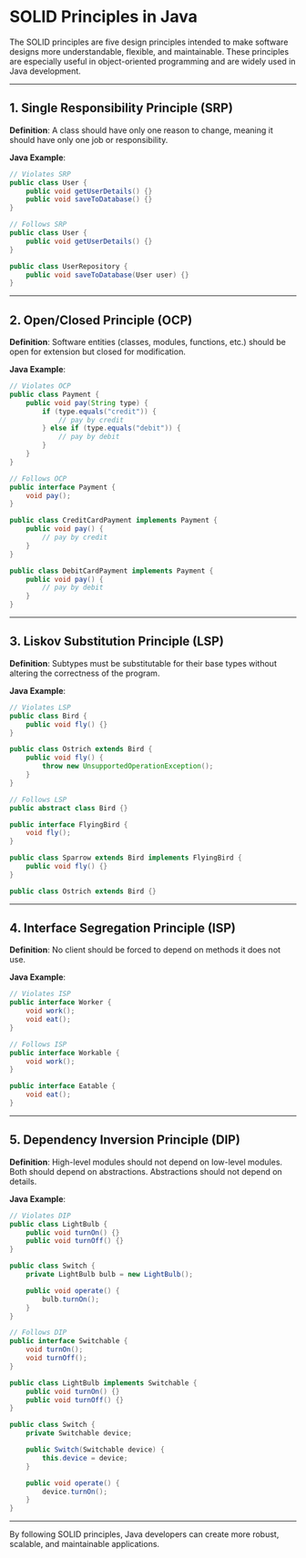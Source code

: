 
# SOLID Principles in Java

The SOLID principles are five design principles intended to make software designs more understandable, flexible, and maintainable. These principles are especially useful in object-oriented programming and are widely used in Java development.

---

## 1. **Single Responsibility Principle (SRP)**

**Definition**: A class should have only one reason to change, meaning it should have only one job or responsibility.

**Java Example**:
```java
// Violates SRP
public class User {
    public void getUserDetails() {}
    public void saveToDatabase() {}
}

// Follows SRP
public class User {
    public void getUserDetails() {}
}

public class UserRepository {
    public void saveToDatabase(User user) {}
}
```

---

## 2. **Open/Closed Principle (OCP)**

**Definition**: Software entities (classes, modules, functions, etc.) should be open for extension but closed for modification.

**Java Example**:
```java
// Violates OCP
public class Payment {
    public void pay(String type) {
        if (type.equals("credit")) {
            // pay by credit
        } else if (type.equals("debit")) {
            // pay by debit
        }
    }
}

// Follows OCP
public interface Payment {
    void pay();
}

public class CreditCardPayment implements Payment {
    public void pay() {
        // pay by credit
    }
}

public class DebitCardPayment implements Payment {
    public void pay() {
        // pay by debit
    }
}
```

---

## 3. **Liskov Substitution Principle (LSP)**

**Definition**: Subtypes must be substitutable for their base types without altering the correctness of the program.

**Java Example**:
```java
// Violates LSP
public class Bird {
    public void fly() {}
}

public class Ostrich extends Bird {
    public void fly() {
        throw new UnsupportedOperationException();
    }
}

// Follows LSP
public abstract class Bird {}

public interface FlyingBird {
    void fly();
}

public class Sparrow extends Bird implements FlyingBird {
    public void fly() {}
}

public class Ostrich extends Bird {}
```

---

## 4. **Interface Segregation Principle (ISP)**

**Definition**: No client should be forced to depend on methods it does not use.

**Java Example**:
```java
// Violates ISP
public interface Worker {
    void work();
    void eat();
}

// Follows ISP
public interface Workable {
    void work();
}

public interface Eatable {
    void eat();
}
```

---

## 5. **Dependency Inversion Principle (DIP)**

**Definition**: High-level modules should not depend on low-level modules. Both should depend on abstractions. Abstractions should not depend on details.

**Java Example**:
```java
// Violates DIP
public class LightBulb {
    public void turnOn() {}
    public void turnOff() {}
}

public class Switch {
    private LightBulb bulb = new LightBulb();

    public void operate() {
        bulb.turnOn();
    }
}

// Follows DIP
public interface Switchable {
    void turnOn();
    void turnOff();
}

public class LightBulb implements Switchable {
    public void turnOn() {}
    public void turnOff() {}
}

public class Switch {
    private Switchable device;

    public Switch(Switchable device) {
        this.device = device;
    }

    public void operate() {
        device.turnOn();
    }
}
```

---

By following SOLID principles, Java developers can create more robust, scalable, and maintainable applications.
